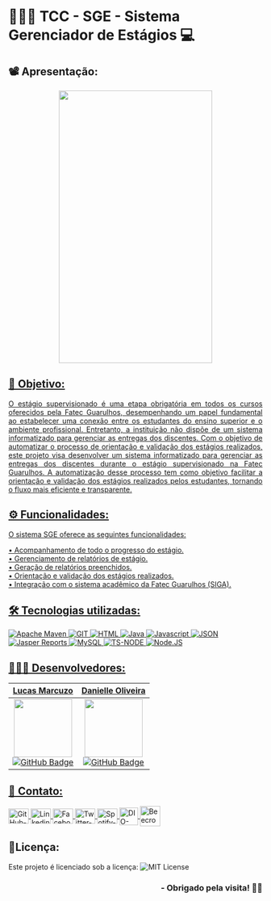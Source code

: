 <h1>👨🏻‍🎓 TCC - SGE - Sistema Gerenciador de Estágios 💻</h1>

## 📽️ Apresentação:

<p align="center">
<a href="https://github.com/lucasmarcuzo/App-Caixa-Eletronico/">
<img  width="304"  height="540"  src="Apresentation/caixaEletronico.gif">
</p>

## 🎯 Objetivo:
<div style="text-align: justify;"> 
O estágio supervisionado é uma etapa obrigatória em todos os cursos oferecidos pela Fatec Guarulhos, desempenhando um papel fundamental ao estabelecer uma conexão entre os estudantes do ensino superior e o ambiente profissional. Entretanto, a instituição não dispõe de um sistema informatizado para gerenciar as entregas dos discentes. Com o objetivo de automatizar o processo de orientação e validação dos estágios realizados, este projeto visa desenvolver um sistema informatizado para gerenciar as entregas dos discentes durante o estágio supervisionado na Fatec Guarulhos. A automatização desse processo tem como objetivo facilitar a orientação e validação dos estágios realizados pelos estudantes, tornando o fluxo mais eficiente e transparente.
</div>

## ⚙️ Funcionalidades:

O sistema SGE oferece as seguintes funcionalidades:

• Acompanhamento de todo o progresso do estágio.<br>
• Gerenciamento de relatórios de estágio.<br>
• Geração de relatórios preenchidos.<br>
• Orientação e validação dos estágios realizados.<br>
• Integração com o sistema acadêmico da Fatec Guarulhos (SIGA).<br>

## 🛠 Tecnologias utilizadas:

![Apache Maven](https://img.shields.io/badge/apache_maven-C71A36?style=for-the-badge&logo=apachemaven&logoColor=white)
![GIT](https://img.shields.io/badge/GIT-E44C30?style=for-the-badge&logo=git&logoColor=white)
![HTML](https://img.shields.io/badge/HTML5-E34F26?style=for-the-badge&logo=html5&logoColor=white)
![Java](https://img.shields.io/badge/Java-ED8B00?style=for-the-badge&logo=openjdk&logoColor=white)
![Javascript](https://img.shields.io/badge/JavaScript-323330?style=for-the-badge&logo=javascript&logoColor=F7DF1E)
![JSON](https://img.shields.io/badge/json-5E5C5C?style=for-the-badge&logo=json&logoColor=white)
![Jasper Reports](https://img.shields.io/badge/Jasper%20Reports-808080?style=for-the-badge)
![MySQL](https://img.shields.io/badge/MySQL-005C84?style=for-the-badge&logo=mysql&logoColor=white)
![TS-NODE](https://img.shields.io/badge/ts--node-3178C6?style=for-the-badge&logo=ts-node&logoColor=white)
![Node.JS](https://img.shields.io/badge/Node%20js-339933?style=for-the-badge&logo=nodedotjs&logoColor=white)

## 🧑🏻‍💻 Desenvolvedores:

| Lucas Marcuzo | Danielle Oliveira |
| :---: | :---: |
| <img src="https://github.com/LucasMarcuzo.png?size=115" width=115><br> [![GitHub Badge](https://img.shields.io/badge/GitHub-100000?style=plastic&logo=github&logoColor=whiteColor=white&link=https://github.com/LucasMarcuzo)](https://github.com/LucasMarcuzo) | <img src="https://avatars.githubusercontent.com/u/78177394?v=4?size=115" width=115><br>[![GitHub Badge](https://img.shields.io/badge/GitHub-100000?style=plastic&logo=github&logoColor=whiteColor=white&link=https://github.com/DanielleOliveiraC)](https://github.com/DanielleOliveiraC) |

## 📱 Contato:

<div align="left">
    <a href="https://github.com/lucasmarcuzo" target="blank"><img align="center" src="https://github.com/rahuldkjain/github-profile-readme-generator/blob/master/src/images/icons/Social/github.svg" alt="GitHub-lucasmarcuzo" height="30" width="40" />
    </a>
    <a href="https://linkedin.com/in/lucasmarcuzo" target="blank"><img align="center" src="https://raw.githubusercontent.com/rahuldkjain/github-profile-readme-generator/master/src/images/icons/Social/linked-in-alt.svg" alt="Linkedin-lucasmarcuzo" height="30" width="40" />
    </a>  
    <a href="https://fb.com/lucasmarcuzzo" target="blank"><img align="center" src="https://raw.githubusercontent.com/rahuldkjain/github-profile-readme-generator/master/src/images/icons/Social/facebook.svg" alt="Facebook-lucasmarcuzzo" height="30" width="40" />
    </a>  
    <a href="https://twitter.com/lucassolace" target="blank"><img align="center" src="https://raw.githubusercontent.com/rahuldkjain/github-profile-readme-generator/master/src/images/icons/Social/twitter.svg" alt="Twitter-lucassolace" height="30" width="40" />
    </a>  
    <a href="https://open.spotify.com/user/12186237186" target="blank"><img align="center" src="https://github.com/rahuldkjain/github-profile-readme-generator/blob/master/src/images/icons/Social/spotify.svg" alt="Spotify-Lucas-Marcuzo" height="30" width="40" />
    </a>
    <a href="https://web.dio.me/users/lucas_marcuzo" target="_blank"><img align="center" src="https://hermes.digitalinnovation.one/assets/diome/logo-minimized.png" alt="DIO-Lucas-Marcuzo" height="35" width="37" />
    </a>
    <a href="https://www.beecrowd.com.br/judge/pt/profile/510115" target="blank"><img align="center" src="https://www.beecrowd.com.br/judge/favicon.ico?1635097036" alt="Beecrowd-Lucas-Marcuzo" height="40" width="40" />
    </a>
  <br>
</div>


## 📃Licença:

Este projeto é licenciado sob a licença: ![MIT License](https://img.shields.io/github/license/lucasmarcuzo/TCC-SGE-Sistema-Gerenciador-de-Estagios-Fatec-Guarulhos)

<div align="right"> <h3> - Obrigado pela visita! ✌🏻 </h3> </div> 
<p align="right"> <img src=""> </h3>


